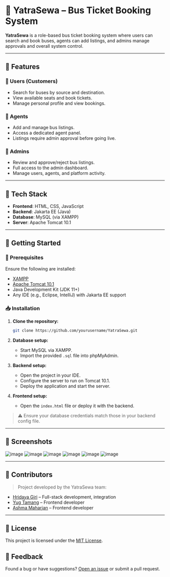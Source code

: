 
# 🚌 YatraSewa – Bus Ticket Booking System

**YatraSewa** is a role-based bus ticket booking system where users can search and book buses, agents can add listings, and admins manage approvals and overall system control.

---

## 📌 Features

### 👤 Users (Customers)
- Search for buses by source and destination.
- View available seats and book tickets.
- Manage personal profile and view bookings.

### 🧾 Agents
- Add and manage bus listings.
- Access a dedicated agent panel.
- Listings require admin approval before going live.

### 🔐 Admins
- Review and approve/reject bus listings.
- Full access to the admin dashboard.
- Manage users, agents, and platform activity.

---

## 🧰 Tech Stack

- **Frontend**: HTML, CSS, JavaScript
- **Backend**: Jakarta EE (Java)
- **Database**: MySQL (via XAMPP)
- **Server**: Apache Tomcat 10.1

---

## 🚀 Getting Started

### 🔧 Prerequisites
Ensure the following are installed:
- [XAMPP](https://www.apachefriends.org/index.html)
- [Apache Tomcat 10.1](https://tomcat.apache.org/)
- Java Development Kit (JDK 11+)
- Any IDE (e.g., Eclipse, IntelliJ) with Jakarta EE support

### 📥 Installation

1. **Clone the repository:**
   ```bash
   git clone https://github.com/yourusername/YatraSewa.git


2. **Database setup:**

   * Start MySQL via XAMPP.
   * Import the provided `.sql` file into phpMyAdmin.

3. **Backend setup:**

   * Open the project in your IDE.
   * Configure the server to run on Tomcat 10.1.
   * Deploy the application and start the server.

4. **Frontend setup:**

   * Open the `index.html` file or deploy it with the backend.

> ⚠️ Ensure your database credentials match those in your backend config file.

---

## 📸 Screenshots

![image](https://github.com/user-attachments/assets/7c125755-ff44-424f-ae82-0b66adf7a6dd)
![image](https://github.com/user-attachments/assets/45cbde18-d0c2-482d-9404-4a529e73a6ec)
![image](https://github.com/user-attachments/assets/5f561a26-e4bf-4fa2-bb5d-316b3f5266a7)
![image](https://github.com/user-attachments/assets/637e820f-615a-44c7-bcba-28ff0338b56c)
![image](https://github.com/user-attachments/assets/06b23a2b-2972-4dc1-988e-c09519b5a4d0)
![image](https://github.com/user-attachments/assets/942d9120-71ac-4cbc-8c7b-600e71fe732d)





---

## 👥 Contributors

> Project developed by the YatraSewa team:

* [Hridaya Giri](https://github.com/GiriHridaya319) – Full-stack development, integration
* [Yug Tamang](https://github.com/Yug123456789) – Frontend developer
* [Ashma Maharjan](https://github.com/Ashmamaharjan) – Frontend developer

---

## 📄 License

This project is licensed under the [MIT License](LICENSE).



## 💬 Feedback

Found a bug or have suggestions? [Open an issue](https://github.com/yourusername/YatraSewa/issues) or submit a pull request.


